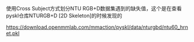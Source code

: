 使用Cross Subject方式划分NTU RGB+D数据集遇到的缺失值，这个是在查看pyskl仓库NTURGB+D [2D Skeleton]的时候发现的

https://download.openmmlab.com/mmaction/pyskl/data/nturgbd/ntu60_hrnet.pkl
